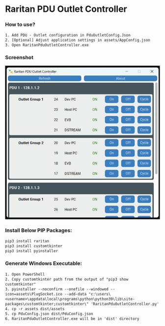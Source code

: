 # Raritan PDU Outlet Controller

### How to use?
    1. Add PDU - Outlet configuration in PduOutletConfig.Json
    2. [Optional] Adjust application settings in assets/AppConfig.json
    3. Open RaritanPduOutletController.exe

### Screenshot
<img src="https://github.com/manojkumarpaladugu/RaritanPduOutletController/blob/main/assets/RaritanPduOutletController.jpg" width="600"/>

### Install Below PIP Packages:
    pip3 install raritan
    pip3 install customtkinter
    pip3 install pyinstaller

### Generate Windows Executable:
    1. Open PowerShell
    2. Copy customtkinter path from the output of "pip3 show customtkinter"
    3. pyinstaller --noconfirm --onefile --windowed --icon=assets\PlugSocket.ico --add-data "c:\users\<username>\appdata\local\programs\python\python39\lib\site-packages\customtkinter;customtkinter\" 'RaritanPduOutletController.py'
    4. cp -r assets dist/assets
    5. cp PduConfig.json dist/PduConfig.json
    6. RaritanPduOutletController.exe will be in 'dist' directory
